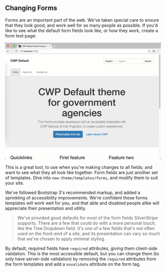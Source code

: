 ## Changing Forms

Forms are an important part of the web. We've taken special care to ensure that they look good, and work well for as many people as possible. If you'd like to see what the default form fields look like, or how they work, create a form test page:

![Creating the form test page](images/creating-the-form-test-page.gif)

This is a great tool, to use when you're making changes to all fields; and want to see what they all look like together. Form fields are just another set of templates. Dive into `new-theme/templates/forms`, and modify them to suit your site.

We've followed Bootstrap 3's recommended markup, and added a sprinkling of accessibility improvements. We're confident these forms templates will work well for you, and that able and disabled people alike will appreciate their presentation and utility.

> We've provided good defaults for most of the form fields SilverStripe supports. There are a few that could do with a more personal touch, like the Tree Dropdown field. It's one of a few fields that's not often used on the front-end of a site, and its presentation can vary so much that we've chosen to apply minimal styling.

By default, required fields have `required` attributes, giving them client-side validation. This is the most accessible default, but you can change them (to only have server-side validation) by removing the `required` attributes from the form templates and add a `novalidate` attribute on the form tag.
